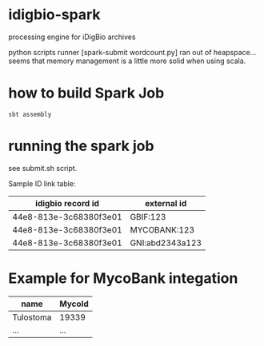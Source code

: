# idigbio-spark
processing engine for iDigBio archives

python scripts runner [spark-submit wordcount.py] ran out of heapspace... seems that memory management is a little more solid when using scala.

# how to build Spark Job
```
sbt assembly
```

# running the spark job
see submit.sh script.

Sample ID link table:

idigbio record id | external id | 
 --- | ---
 44e8-813e-3c68380f3e01 | GBIF:123
 44e8-813e-3c68380f3e01 | MYCOBANK:123
 44e8-813e-3c68380f3e01 | GNI:abd2343a123

# Example for MycoBank integation

name | MycoId
 --- | ---
 Tulostoma | 19339
 ... | ...
